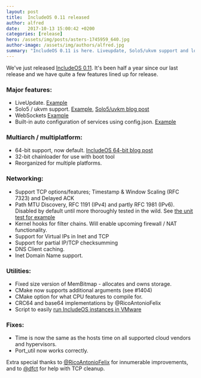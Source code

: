 ```yaml
---
layout: post
title:  IncludeOS 0.11 released
author: alfred
date:   2017-10-13 15:00:42 +0200
categories: [release]
hero: /assets/img/posts/asters-1745959_640.jpg
author-image: /assets/img/authors/alfred.jpg
summary: "IncludeOS 0.11 is here. Liveupdate, Solo5/ukvm support and lots of other goodies."
---
```


We've just released [IncludeOS 0.11]. It's been half a year since our last release and we have quite a few features lined up for release.


### Major features:
* LiveUpdate. [Example](https://github.com/hioa-cs/IncludeOS/tree/master/examples/LiveUpdate)
* Solo5 / ukvm support. [Example](https://github.com/hioa-cs/IncludeOS/blob/master/test_ukvm.sh), [Solo5/uvkm blog post](http://www.includeos.org/blog/2017/includeos-on-solo5-and-ukvm.html)
* WebSockets [Example](https://github.com/hioa-cs/IncludeOS/tree/master/examples/websocket)
* Built-in auto configuration of services using config.json. [Example](https://github.com/hioa-cs/IncludeOS/blob/master/examples/websocket/config.json)

### Multiarch / multiplatform:
* 64-bit support, now default. [IncludeOS 64-bit blog post](http://www.includeos.org/blog/2017/includeos-is-now-64bit.html)
* 32-bit chainloader for use with boot tool
* Reorganized for multiple platforms.

### Networking:
* Support TCP options/features; Timestamp & Window Scaling (RFC 7323) and Delayed ACK
* Path MTU Discovery, RFC 1191 (IPv4) and partly RFC 1981 (IPv6). Disabled by default until more thoroughly tested in the wild. See [the unit test for example](https://github.com/hioa-cs/IncludeOS/tree/master/test/net/unit/path_mtu_discovery.cpp)
* Kernel hooks for filter chains. Will enable upcoming firewall / NAT functionality.
* Support for Virtual IPs in Inet and TCP
* Support for partial IP/TCP checksumming
* DNS Client caching.
* Inet Domain Name support.

### Utilities:
* Fixed size version of MemBitmap - allocates and owns storage.
* CMake now supports additional arguments (see #1404)
* CMake option for what CPU features to compile for.
* CRC64 and base64 implementations by @RicoAntonioFelix
* Script to easily [run IncludeOS instances in VMware](http://blog.includeos.org/2017/04/04/running-includeos-unikernels-with-vmware)

### Fixes:
* Time is now the same as the hosts time on all supported cloud vendors and hypervisors.
* Port_util now works correctly.

Extra special thanks to [@RicoAntonioFelix] for innumerable improvements, and to [@dfct] for help with TCP cleanup.

[IncludeOS 0.11]: https://github.com/hioa-cs/IncludeOS/releases/tag/v0.11.0
[@RicoAntonioFelix]: https://github.com/RicoAntonioFelix
[@dfct]: https://github.com/dfct


